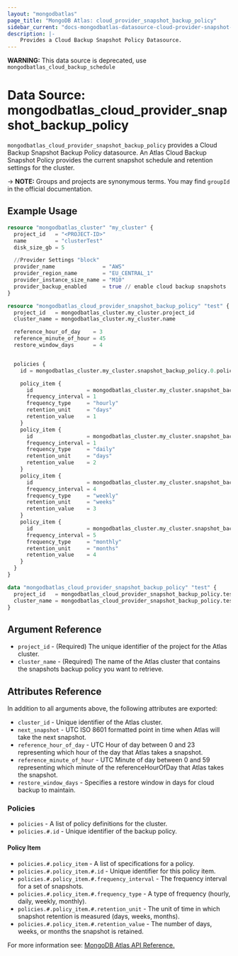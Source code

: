```yaml
---
layout: "mongodbatlas"
page_title: "MongoDB Atlas: cloud_provider_snapshot_backup_policy"
sidebar_current: "docs-mongodbatlas-datasource-cloud-provider-snapshot-backup-policy"
description: |-
    Provides a Cloud Backup Snapshot Policy Datasource.
---
```



 **WARNING:** This data source is deprecated, use `mongodbatlas_cloud_backup_schedule`

# Data Source: mongodbatlas_cloud_provider_snapshot_backup_policy

`mongodbatlas_cloud_provider_snapshot_backup_policy` provides a Cloud Backup Snapshot Backup Policy datasource. An Atlas Cloud Backup Snapshot Policy provides the current snapshot schedule and retention settings for the cluster. 

-> **NOTE:** Groups and projects are synonymous terms. You may find `groupId` in the official documentation.

## Example Usage

```terraform
resource "mongodbatlas_cluster" "my_cluster" {
  project_id   = "<PROJECT-ID>"
  name         = "clusterTest"
  disk_size_gb = 5

  //Provider Settings "block"
  provider_name               = "AWS"
  provider_region_name        = "EU_CENTRAL_1"
  provider_instance_size_name = "M10"
  provider_backup_enabled     = true // enable cloud backup snapshots
}

resource "mongodbatlas_cloud_provider_snapshot_backup_policy" "test" {
  project_id   = mongodbatlas_cluster.my_cluster.project_id
  cluster_name = mongodbatlas_cluster.my_cluster.name

  reference_hour_of_day    = 3
  reference_minute_of_hour = 45
  restore_window_days      = 4


  policies {
    id = mongodbatlas_cluster.my_cluster.snapshot_backup_policy.0.policies.0.id

    policy_item {
      id                 = mongodbatlas_cluster.my_cluster.snapshot_backup_policy.0.policies.0.policy_item.0.id
      frequency_interval = 1
      frequency_type     = "hourly"
      retention_unit     = "days"
      retention_value    = 1
    }
    policy_item {
      id                 = mongodbatlas_cluster.my_cluster.snapshot_backup_policy.0.policies.0.policy_item.1.id
      frequency_interval = 1
      frequency_type     = "daily"
      retention_unit     = "days"
      retention_value    = 2
    }
    policy_item {
      id                 = mongodbatlas_cluster.my_cluster.snapshot_backup_policy.0.policies.0.policy_item.2.id
      frequency_interval = 4
      frequency_type     = "weekly"
      retention_unit     = "weeks"
      retention_value    = 3
    }
    policy_item {
      id                 = mongodbatlas_cluster.my_cluster.snapshot_backup_policy.0.policies.0.policy_item.3.id
      frequency_interval = 5
      frequency_type     = "monthly"
      retention_unit     = "months"
      retention_value    = 4
    }
  }
}

data "mongodbatlas_cloud_provider_snapshot_backup_policy" "test" {
  project_id   = mongodbatlas_cloud_provider_snapshot_backup_policy.test.project_id
  cluster_name = mongodbatlas_cloud_provider_snapshot_backup_policy.test.cluster_name
}
```

## Argument Reference

* `project_id` - (Required) The unique identifier of the project for the Atlas cluster.
* `cluster_name` - (Required) The name of the Atlas cluster that contains the snapshots backup policy you want to retrieve.

## Attributes Reference

In addition to all arguments above, the following attributes are exported:

* `cluster_id` - Unique identifier of the Atlas cluster.
* `next_snapshot` - UTC ISO 8601 formatted point in time when Atlas will take the next snapshot.
* `reference_hour_of_day` - UTC Hour of day between 0 and 23 representing which hour of the day that Atlas takes a snapshot.
* `reference_minute_of_hour` - UTC Minute of day between 0 and 59 representing which minute of the referenceHourOfDay that Atlas takes the snapshot.
* `restore_window_days` - Specifies a restore window in days for cloud backup to maintain.

### Policies
* `policies` - A list of policy definitions for the cluster.
* `policies.#.id` - Unique identifier of the backup policy.

#### Policy Item
* `policies.#.policy_item` - A list of specifications for a policy.
* `policies.#.policy_item.#.id` - Unique identifier for this policy item.
* `policies.#.policy_item.#.frequency_interval` - The frequency interval for a set of snapshots.
* `policies.#.policy_item.#.frequency_type` - A type of frequency (hourly, daily, weekly, monthly).
* `policies.#.policy_item.#.retention_unit` - The unit of time in which snapshot retention is measured (days, weeks, months).
* `policies.#.policy_item.#.retention_value` - The number of days, weeks, or months the snapshot is retained.

For more information see: [MongoDB Atlas API Reference.](https://docs.atlas.mongodb.com/reference/api/cloud-backup/schedule/get-all-schedules/)